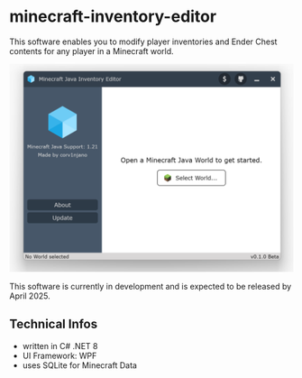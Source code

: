 # minecraft-inventory-editor

This software enables you to modify player inventories and Ender Chest contents for any player in a Minecraft world.

![Minecraft Java Inventory Editor User Interface](docs/img/minecraft_java_inventory_editor.png)

This software is currently in development and is expected to be released by April 2025.

## Technical Infos

- written in C# .NET 8
- UI Framework: WPF
- uses SQLite for Minecraft Data